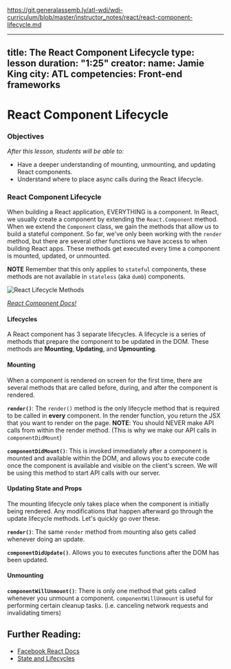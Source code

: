  https://git.generalassemb.ly/atl-wdi/wdi-curriculum/blob/master/instructor_notes/react/react-component-lifecycle.md

---
title: The React Component Lifecycle 
type: lesson
duration: "1:25"
creator:
    name: Jamie King
    city: ATL
competencies: Front-end frameworks
---
 
# React Component Lifecycle

### Objectives
*After this lesson, students will be able to:*

- Have a deeper understanding of mounting, unmounting, and updating React components.
- Understand where to place async calls during the React lifecycle.

### React Component Lifecycle

When building a React application, EVERYTHING is a component.  In React, we usually create a component by extending the `React.Component` method.  When we extend the `Component` class, we gain the methods that allow us to build a stateful component.  So far, we've only been working with the `render` method, but there are several other functions we have access to when building React apps.  These methods get executed every time a component is mounted, updated, or unmounted.

**NOTE** Remember that this only applies to `stateful` components, these methods are not available in `stateless` (aka `dumb`) components.

![React Lifecycle Methods](./ReactLifecycleMethods.jpeg?raw=true "React Lifecycle Methods")

_[React Component Docs!](http://projects.wojtekmaj.pl/react-lifecycle-methods-diagram/)_

#### Lifecycles

A React component has 3 separate lifecycles.  A lifecycle is a series of methods that prepare the component to be updated in the DOM. These methods are **Mounting**, **Updating**, and **Upmounting**.

#### Mounting
When a component is rendered on screen for the first time, there are several methods that are called before, during, and after the component is rendered.



**`render()`**: The `render()` method is the only lifecycle method that is required to be called in **every** component. In the render function, you return the JSX that you want to render on the page. **NOTE**: You should NEVER make API calls from within the render method. (This is why we make our API calls in `componentDidMount`) 


**`componentDidMount()`**: This is invoked immediately after a component is mounted and available within the DOM, and allows you to execute code once the component is available and visible on the client's screen.  We will be using this method to start API calls with our server.


#### Updating State and Props
The mounting lifecycle only takes place when the component is initially being rendered.  Any modifications that happen afterward go through the update lifecycle methods.  Let's quickly go over these.

**`render()`**: The same `render` method from mounting also gets called whenever doing an update.

**`componentDidUpdate()`**.  Allows you to executes functions after the DOM has been updated.


#### Unmounting

**`componentWillUnmount()`**: There is only one method that gets called whenever you unmount a component.  `componentWillUnmount` is useful for performing certain cleanup tasks. (i.e. canceling network requests and invalidating timers)

## Further Reading:

* [Facebook React Docs](https://facebook.github.io/react/docs/react-component.html)
* [State and Lifecycles](https://facebook.github.io/react/docs/state-and-lifecycle.html)
